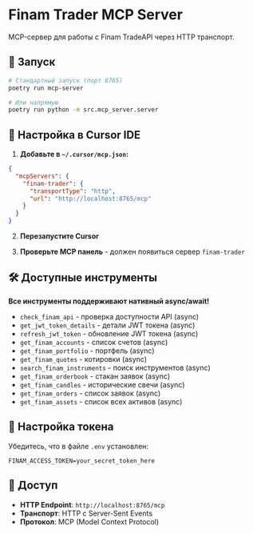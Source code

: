 # Finam Trader MCP Server

MCP-сервер для работы с Finam TradeAPI через HTTP транспорт.

## 🚀 Запуск

```bash
# Стандартный запуск (порт 8765)
poetry run mcp-server

# Или напрямую
poetry run python -m src.mcp_server.server
```

## 🔧 Настройка в Cursor IDE

1. **Добавьте в `~/.cursor/mcp.json`:**
```json
{
  "mcpServers": {
    "finam-trader": {
      "transportType": "http",
      "url": "http://localhost:8765/mcp"
    }
  }
}
```

2. **Перезапустите Cursor**

3. **Проверьте MCP панель** - должен появиться сервер `finam-trader`

## 🛠️ Доступные инструменты

**Все инструменты поддерживают нативный async/await!**

- `check_finam_api` - проверка доступности API (async)
- `get_jwt_token_details` - детали JWT токена (async)
- `refresh_jwt_token` - обновление JWT токена (async)
- `get_finam_accounts` - список счетов (async)
- `get_finam_portfolio` - портфель (async)
- `get_finam_quotes` - котировки (async)
- `search_finam_instruments` - поиск инструментов (async)
- `get_finam_orderbook` - стакан заявок (async)
- `get_finam_candles` - исторические свечи (async)
- `get_finam_orders` - список заявок (async)
- `get_finam_assets` - список всех активов (async)

## 🔐 Настройка токена

Убедитесь, что в файле `.env` установлен:
```
FINAM_ACCESS_TOKEN=your_secret_token_here
```

## 📡 Доступ

- **HTTP Endpoint**: `http://localhost:8765/mcp`
- **Транспорт**: HTTP с Server-Sent Events
- **Протокол**: MCP (Model Context Protocol)
